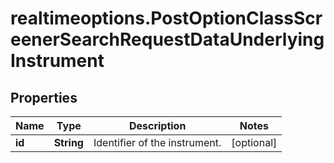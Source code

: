 # realtimeoptions.PostOptionClassScreenerSearchRequestDataUnderlyingInstrument

## Properties

Name | Type | Description | Notes
------------ | ------------- | ------------- | -------------
**id** | **String** | Identifier of the instrument. | [optional] 


